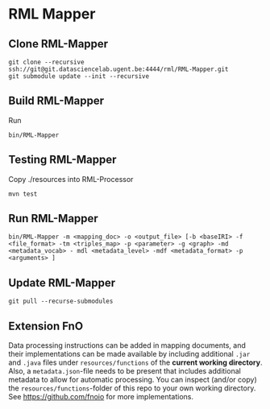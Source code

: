RML Mapper
==========

Clone RML-Mapper
----------------

	git clone --recursive ssh://git@git.datasciencelab.ugent.be:4444/rml/RML-Mapper.git
	git submodule update --init --recursive

Build RML-Mapper
----------------

Run 

	bin/RML-Mapper
  
Testing RML-Mapper
------------------

Copy ./resources into RML-Processor

`mvn test`


Run RML-Mapper
-------------

	bin/RML-Mapper -m <mapping_doc> -o <output_file> [-b <baseIRI> -f <file_format> -tm <triples_map> -p <parameter> -g <graph> -md <metadata_vocab> - mdl <metadata_level> -mdf <metadata_format> -p <arguments> ]	


Update RML-Mapper
-----------------

    git pull --recurse-submodules

Extension FnO
-------------

Data processing instructions can be added in mapping documents, and their implementations can be made available
by including additional `.jar` and `.java` files under `resources/functions` of the **current working directory**.
Also, a `metadata.json`-file needs to be present that includes additional metadata to allow for automatic processing.
You can inspect (and/or copy) the `resources/functions`-folder of this repo to your own working directory.
See https://github.com/fnoio for more implementations.
